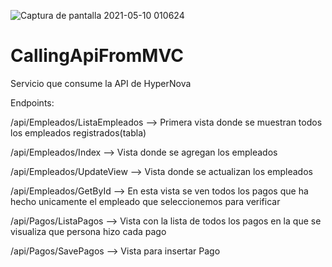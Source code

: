 ![Captura de pantalla 2021-05-10 010624](https://user-images.githubusercontent.com/63027817/117613946-3d003300-b12d-11eb-8bbb-e115f347859b.png)
# CallingApiFromMVC
Servicio que consume la API de HyperNova

Endpoints:

/api/Empleados/ListaEmpleados --> Primera vista donde se muestran todos los empleados registrados(tabla)

/api/Empleados/Index --> Vista donde se agregan los empleados

/api/Empleados/UpdateView --> Vista donde se actualizan los empleados

/api/Empleados/GetById --> En esta vista se ven todos los pagos que ha hecho unicamente el empleado que seleccionemos para verificar

/api/Pagos/ListaPagos -->  Vista con la lista de todos los pagos en la que se visualiza que persona hizo cada pago

/api/Pagos/SavePagos --> Vista para insertar Pago




